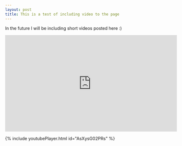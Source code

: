 ```yaml
---
layout: post
title: This is a test of including video to the page
---
```


In the future I will be including short videos posted here :)

<iframe width="560" height="315" src="https://www.youtube.com/embed/AsXysG02PRs" frameborder="0" allowfullscreen></iframe>

{% include youtubePlayer.html id="AsXysG02PRs" %}
